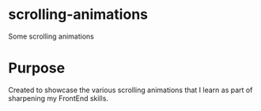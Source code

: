 # scrolling-animations
Some scrolling animations
<br>

# Purpose
Created to showcase the various scrolling animations that I learn as part of sharpening my FrontEnd skills.
